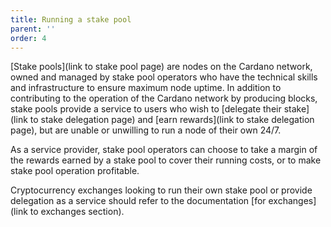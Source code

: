 ```yaml
---
title: Running a stake pool
parent: ''
order: 4
---
```

<!--Read if: You're an individual who wants to run a stake pool
Read first: Stake pools
Read next: Prerequisites for stake pool operators -->

[Stake pools](link to stake pool page) are nodes on the Cardano network, owned and managed by stake pool operators who have the technical skills and infrastructure to ensure maximum node uptime. In addition to contributing to the operation of the Cardano network by producing blocks, stake pools provide a service to users who wish to [delegate their stake](link to stake delegation page) and [earn rewards](link to stake delegation page), but are unable or unwilling to run a node of their own 24/7.

As a service provider, stake pool operators can choose to take a margin of the rewards earned by a stake pool to cover their running costs, or to make stake pool operation profitable.

Cryptocurrency exchanges looking to run their own stake pool or provide delegation as a service should refer to the documentation [for exchanges](link to exchanges section).
